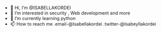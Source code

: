 - 👋 Hi, I’m @ISABELLAKORDEI
- 👀 I’m interested in security , Web development and more 
- 🌱 I’m currently learning python 
- 📫 How to reach me 
 .email-@Isabellakordei 
 .twitter-@Isabeyllakordei

<!---
ISABELLAKORDEI/ISABELLAKORDEI is a ✨ special ✨ repository because its `README.md` (this file) appears on your GitHub profile.
You can click the Preview link to take a look at your changes.
--->
